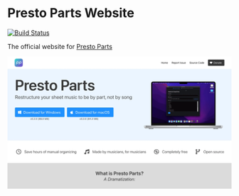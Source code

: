 # Presto Parts Website

[![Build Status](https://img.shields.io/github/actions/workflow/status/c-o-l-i-n/presto-parts-website/build.yml?branch=main&logo=github&logoWidth=12)](https://github.com/c-o-l-i-n/presto-parts-website/actions)

The official website for [Presto Parts](https://github.com/c-o-l-i-n/presto-parts)

[![Screenshot](src/static/images/screenshot.webp)](https://prestoparts.org)
